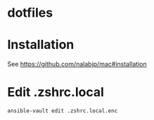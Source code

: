 dotfiles
========

# Installation
See https://github.com/nalabjp/mac#installation

# Edit .zshrc.local
```
ansible-vault edit .zshrc.local.enc
```

